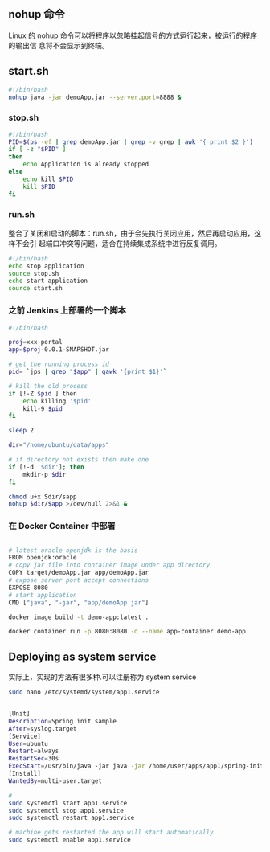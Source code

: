 ## nohup 命令

Linux 的 nohup 命令可以将程序以忽略挂起信号的方式运行起来，被运行的程序的输出信
息将不会显示到终端。

## start.sh

```bash
#!/bin/bash
nohup java -jar demoApp.jar --server.port=8888 &
```

### stop.sh

```sh
#!/bin/bash
PID=$(ps -ef | grep demoApp.jar | grep -v grep | awk '{ print $2 }')
if [ -z "$PID" ]
then
    echo Application is already stopped
else
    echo kill $PID
    kill $PID
fi
```

### run.sh

整合了关闭和启动的脚本：run.sh，由于会先执行关闭应用，然后再启动应用，这样不会引
起端口冲突等问题，适合在持续集成系统中进行反复调用。

```bash
#!/bin/bash
echo stop application
source stop.sh
echo start application
source start.sh
```

### 之前 Jenkins 上部署的一个脚本

```sh
#!/bin/bash

proj=xxx-portal
app=$proj-0.0.1-SNAPSHOT.jar

# get the running process id
pid= `jps | grep "$app" | gawk '{print $1}'`

# kill the old process
if [!-Z $pid ] then
    echo killing '$pid'
    kill-9 $pid
fi

sleep 2

dir="/home/ubuntu/data/apps"

# if directory not exists then make one
if [!-d '$dir']; then
    mkdir-p $dir
fi

chmod u+x Sdir/sapp
nohup $dir/$app >/dev/null 2>&1 &
```

### 在 Docker Container 中部署

```sh

# latest oracle openjdk is the basis
FROM openjdk:oracle
# copy jar file into container image under app directory
COPY target/demoApp.jar app/demoApp.jar
# expose server port accept connections
EXPOSE 8080
# start application
CMD ["java", "-jar", "app/demoApp.jar"]
```

```sh
docker image build -t demo-app:latest .
```

```sh
docker container run -p 8080:8080 -d --name app-container demo-app
```

## Deploying as system service

实际上，实现的方法有很多种.可以注册称为 system service

```sh
sudo nano /etc/systemd/system/app1.service


[Unit]
Description=Spring init sample
After=syslog.target
[Service]
User=ubuntu
Restart=always
RestartSec=30s
ExecStart=/usr/bin/java -jar java -jar /home/user/apps/app1/spring-init-1.0.0.jar SuccessExitStatus=143
[Install]
WantedBy=multi-user.target

#
sudo systemctl start app1.service
sudo systemctl stop app1.service
sudo systemctl restart app1.service

# machine gets restarted the app will start automatically.
sudo systemctl enable app1.service
```

<!--

nohup 命令
在 Java Archive（JAR）中作为独立应用程序进行部署，

1. [Spring Boot 应用的后台运行配置 | 程序猿 DD](https://blog.didispace.com/spring-boot-run-backend
2. [Linux 下部署 Spring Boot jar | MrBird](https://mrbird.cc/Linux%20Spring-Boot-jar.html)
3. https://www.jb51.net/article/166098.htm
1. [Install and Run Spring Boot Linux Service Guide | SpringHow](https://springhow.com/installing-spring-boot-applications-as-linux-service/)
1. [java - How do I run a spring boot executable jar in a Production environment? - Stack Overflow](https://stackoverflow.com/questions/22886083/how-do-i-run-a-spring-boot-executable-jar-in-a-production-environment)
1. [Chapter 4. Developing and deploying a Spring Boot runtime application Red Hat support for Spring Boot 2.1 | Red Hat Customer Portal](https://access.redhat.com/documentation/en-us/red_hat_support_for_spring_boot/2.1/html/spring_boot_2.1.x_runtime_guide/creating-a-basic-springboot-application_spring-boot)
[Deploying a spring boot application in Linux as system service | by Karikevinod | Medium](https://karikevinod.medium.com/deploying-a-spring-boot-application-in-linux-as-system-service-6e08e9dc1803)

 -->

